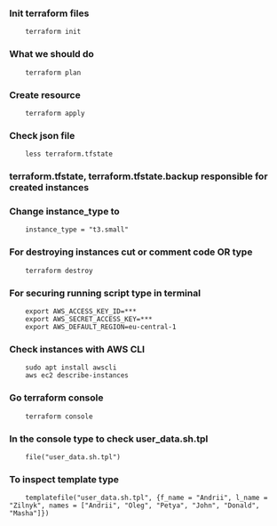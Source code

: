 ### Init terraform files
```
    terraform init
```
### What we should do
```
    terraform plan
```
### Create resource
```
    terraform apply
```
### Check json file
```
    less terraform.tfstate
```
### terraform.tfstate, terraform.tfstate.backup responsible for created instances
### Change instance_type to 
```
    instance_type = "t3.small"
```
### For destroying instances cut or comment code OR type
```
    terraform destroy
```
### For securing running script type in terminal
```
    export AWS_ACCESS_KEY_ID=***
    export AWS_SECRET_ACCESS_KEY=***
    export AWS_DEFAULT_REGION=eu-central-1
```
### Check instances with AWS CLI
```
    sudo apt install awscli
    aws ec2 describe-instances
```
### Go terraform console
```
    terraform console
```
### In the console type to check user_data.sh.tpl
```
    file("user_data.sh.tpl")
```

### To inspect template type
```
    templatefile("user_data.sh.tpl", {f_name = "Andrii", l_name = "Zilnyk", names = ["Andrii", "Oleg", "Petya", "John", "Donald", "Masha"]})
```
